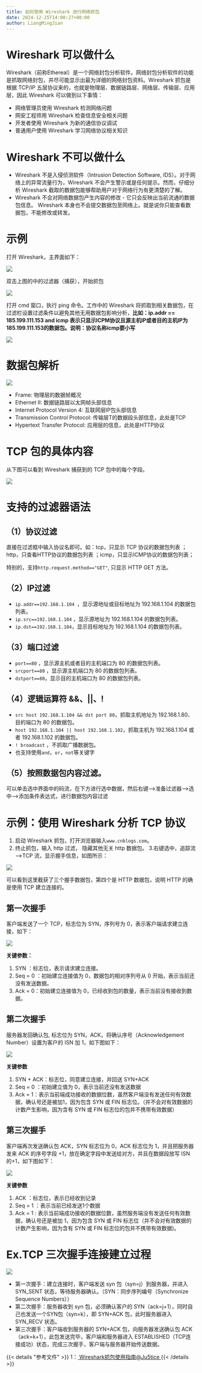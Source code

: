 ```yaml
---
title: 如何使用 Wireshark 进行网络抓包
date: 2024-12-25T14:00:27+08:00
author: LiangMingJian
---
```


# Wireshark 可以做什么

Wireshark（前称Ethereal）是一个网络封包分析软件。网络封包分析软件的功能是抓取网络封包，并尽可能显示出最为详细的网络封包资料。Wireshark 抓包是根据 TCP/IP 五层协议来的，也就是物理层、数据链路层、网络层、传输层、应用层，因此 Wireshark 可以做到以下事情：

- 网络管理员使用 Wireshark 检测网络问题
- 网安工程师用 Wireshark 检查信息安全相关问题
- 开发者使用 Wireshark 为新的通信协议调试
- 普通用户使用 Wireshark 学习网络协议相关知识

# Wireshark 不可以做什么

- Wireshark 不是入侵侦测软件（Intrusion Detection Software, IDS）。对于网络上的异常流量行为，Wireshark 不会产生警示或是任何提示。然而，仔细分析 Wireshark 截取的数据包能够帮助用户对于网络行为有更清楚的了解。
- Wireshark 不会对网络数据包产生内容的修改 - 它只会反映出当前流通的数据包信息。 Wireshark 本身也不会提交数据包至网络上。就是说你只能查看数据包，不能修改或转发。

# 示例

打开 Wireshark，主界面如下：

![](/_images/drawingbed/img/202204291751013.png)

双击上图的中的过滤器（捕获），开始抓包

![](/_images/drawingbed/img/202204291751589.png)

打开 cmd 窗口，执行 ping 命令。工作中的 Wireshark 将抓取到相关数据包，在过滤栏设置过滤条件以避免其他无用数据包影响分析，**比如：ip.addr == 185.199.111.153 and icmp 表示只显示ICPM协议且源主机IP或者目的主机IP为185.199.111.153的数据包。说明：协议名称icmp要小写**

![](/_images/drawingbed/img/202204291751861.png)

# 数据包解析

![](/_images/drawingbed/img/202204291751676.png)

- Frame: 物理层的数据帧概况 
- Ethernet II: 数据链路层以太网帧头部信息 
- Internet Protocol Version 4: 互联网层IP包头部信息 
- Transmission Control Protocol: 传输层T的数据段头部信息，此处是TCP
- Hypertext Transfer Protocol: 应用层的信息，此处是HTTP协议

# TCP 包的具体内容

从下图可以看到 Wireshark 捕获到的 TCP 包中的每个字段。

![](/_images/drawingbed/img/202204291752278.png)

# 支持的过滤器语法

## （1）协议过滤

直接在过滤框中输入协议名即可。如：tcp，只显示 TCP 协议的数据包列表 ；http，只查看HTTP协议的数据包列表 ；icmp，只显示ICMP协议的数据包列表；

特别的，支持`http.request.method=="GET"`, 只显示 HTTP GET 方法。

## （2）IP过滤

- `ip.addr==192.168.1.104 `，显示源地址或目标地址为 192.168.1.104 的数据包列表。
- `ip.src==192.168.1.104` ，显示源地址为 192.168.1.104 的数据包列表。
- `ip.dst==192.168.1.104`，显示目标地址为 192.168.1.104 的数据包列表。

## （3）端口过滤

- `port==80` ，显示源主机或者目的主机端口为 80 的数据包列表。
- `srcport==80` ，显示源主机端口为 80 的数据包列表。
- `dstport==80`，显示目的主机端口为 80 的数据包列表。

## （4）逻辑运算符 &&、||、!

- `src host 192.168.1.104 && dst port 80`，抓取主机地址为 192.168.1.80、目的端口为 80 的数据包。
- `host 192.168.1.104 || host 192.168.1.102`，抓取主机为 192.168.1.104 或者 192.168.1.102 的数据包。
- `! broadcast` ，不抓取广播数据包。
- 也支持使用`and`，`or`，`not`等关键字

## （5）按照数据包内容过滤。

可以单击选中界面中的码流，在下方进行选中数据，然后右键-->准备过滤器-->选中-->添加条件表达式，进行数据包内容过滤

# 示例：使用 Wireshark 分析 TCP 协议

1. 启动 Wireshark 抓包，打开浏览器输入`www.cnblogs.com`。
2. 终止抓包，输入 http 过滤， 隐藏其他无关 http 数据包。
3.右键选中，追踪流——>TCP 流，显示握手信息，如图所示：

![](/_images/drawingbed/img/202204291752500.png)

可以看到这里截获了三个握手数据包，第四个是 HTTP 数据包，说明 HTTP 的确是使用 TCP 建立连接的。

## 第一次握手

客户端发送了一个 TCP，标志位为 SYN，序列号为 0，表示客户端请求建立连接，如下：

![](/_images/drawingbed/img/202204291752958.png)

**关键参数：**

1. SYN ：标志位，表示请求建立连接。
2. Seq = 0 ：初始建立连接值为 0，数据包的相对序列号从 0 开始，表示当前还没有发送数据。
3. Ack = 0：初始建立连接值为 0，已经收到包的数量，表示当前没有接收到数据。

## 第二次握手

服务器发回确认包, 标志位为 SYN，ACK，将确认序号（Acknowledgement Number）设置为客户的 ISN 加 1，如下图如下：

![](/_images/drawingbed/img/202204291753715.png)

**关键参数**

1. SYN + ACK：标志位，同意建立连接，并回送 SYN+ACK
2. Seq = 0 ：初始建立值为 0，表示当前还没有发送数据
3. Ack = 1：表示当前端成功接收的数据位数，虽然客户端没有发送任何有效数据，确认号还是被加1，因为包含 SYN 或 FIN 标志位。（并不会对有效数据的计数产生影响，因为含有 SYN 或 FIN 标志位的包并不携带有效数据）

## 第三次握手

客户端再次发送确认包 ACK，SYN 标志位为 0，ACK 标志位为 1，并且把服务器发来 ACK 的序号字段 +1，放在确定字段中发送给对方，并且在数据段放写 ISN 的+1，如下图如下：

![](/_images/drawingbed/img/202204291753661.png)

**关键参数**

1. ACK ：标志位，表示已经收到记录
2. Seq = 1 ：表示当前已经发送1个数据
3. Ack = 1 : 表示当前端成功接收的数据位数，虽然服务端没有发送任何有效数据，确认号还是被加 1，因为包含 SYN 或 FIN 标志位（并不会对有效数据的计数产生影响，因为含有 SYN 或 FIN 标志位的包并不携带有效数据)。

# Ex.TCP 三次握手连接建立过程

![](/_images/drawingbed/img/202204291752094.png)

- 第一次握手：建立连接时，客户端发送 syn 包（syn=j）到服务器，并进入 SYN_SENT 状态，等待服务器确认。（SYN：同步序列编号（Synchronize Sequence Numbers））
- 第二次握手：服务器收到 syn 包，必须确认客户的 SYN（ack=j+1），同时自己也发送一个SYN包（syn=k），即 SYN+ACK 包，此时服务器进入 SYN_RECV 状态。
- 第三次握手：客户端收到服务器的 SYN+ACK 包，向服务器发送确认包 ACK（ack=k+1），此包发送完毕，客户端和服务器进入 ESTABLISHED（TCP连接成功）状态，完成三次握手，客户端与服务器开始传送数据。

{{< details "参考文件" >}} 
1：[ Wireshark抓包使用指南@Ju5tice ](https://zhuanlan.zhihu.com/p/82498482)
{{< /details >}}
